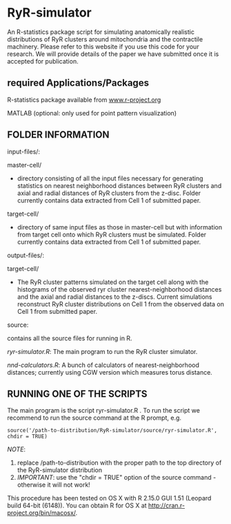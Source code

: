 RyR-simulator
=============
An R-statistics package script for simulating anatomically realistic distributions of RyR clusters around mitochondria and the contractile machinery. Please refer to this website if you use this code for your research. We will provide details of the paper we have submitted once it is accepted for publication. 

**required Applications/Packages**
----------------------------------

R-statistics package available from www.r-project.org

MATLAB (optional: only used for point pattern visualization)     

**FOLDER INFORMATION**
----------------------

input-files/: 

master-cell/

 - directory consisting of all the input files necessary for generating statistics on nearest neighborhood distances between RyR clusters and axial and radial distances of RyR clusters from the z-disc. Folder currently contains data extracted from Cell 1 of submitted paper.

target-cell/

 - directory of same input files as those in master-cell but with information from target cell onto which RyR clusters must be simulated. Folder currently contains data extracted from Cell 1 of submitted paper.

output-files/:

target-cell/

 - The RyR cluster patterns simulated on the target cell along with the histograms of the observed ryr cluster nearest-neighborhood distances and the axial and radial distances to the z-discs. Current simulations reconstruct RyR cluster distributions on Cell 1 from the observed data on Cell 1 from submitted paper.

source:

contains all the source files for running in R.

*ryr-simulator.R*: The main program to run the RyR cluster simulator. 

*nnd-calculators.R*: A bunch of calculators of nearest-neighborhood distances; currently using CGW version which measures torus distance. 

RUNNING ONE OF THE SCRIPTS
--------------------------

The main program is the script ryr-simulator.R . To run the script we recommend to run the source command at the R prompt, e.g.

    source('/path-to-distribution/RyR-simulator/source/ryr-simulator.R', chdir = TRUE)

*NOTE*:  

1. replace /path-to-distribution with the proper path to the top directory of the RyR-simulator distribution
2. *IMPORTANT*: use the "chdir = TRUE" option of the source command - otherwise it will not work!

This procedure has been tested on OS X with R 2.15.0 GUI 1.51 (Leopard build 64-bit (6148)). You can obtain R for OS X at <http://cran.r-project.org/bin/macosx/>.
 